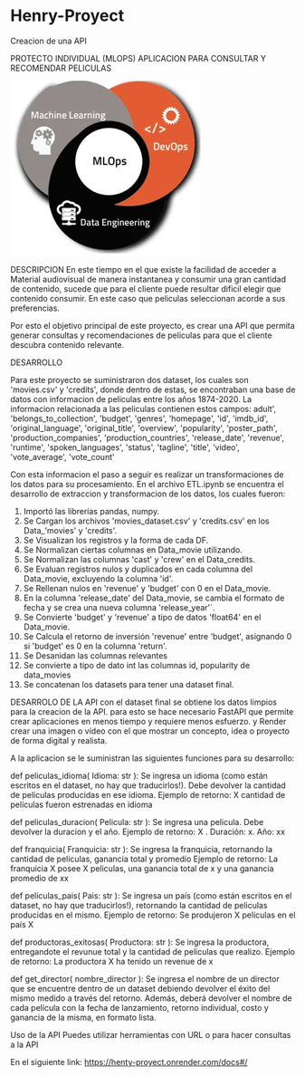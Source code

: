 # Henry-Proyect
Creacion de una API

PROTECTO INDIVIDUAL (MLOPS)
APLICACION PARA CONSULTAR Y RECOMENDAR PELICULAS

![Alt text](image.png)

DESCRIPCION
En este tiempo en el que existe la facilidad de acceder a
Material audiovisual de manera instantanea y consumir una gran cantidad de contenido,
sucede que para el cliente puede resultar dificil elegir que contenido consumir.
En este caso que peliculas seleccionan acorde a sus preferencias.

Por esto el objetivo principal de este proyecto, es crear una API que permita generar consultas y 
recomendaciones de peliculas para que el cliente descubra contenido relevante.


DESARROLLO

Para este proyecto se suministraron dos dataset, los cuales son 'movies.csv' y 'credits', donde dentro de estas, se encontraban una base de datos con informacion de peliculas entre los años  1874-2020.
La informacion relacionada a las peliculas contienen estos campos:
adult', 'belongs_to_collection', 'budget', 'genres', 'homepage', 'id',
       'imdb_id', 'original_language', 'original_title', 'overview',
       'popularity', 'poster_path', 'production_companies',
       'production_countries', 'release_date', 'revenue', 'runtime',
       'spoken_languages', 'status', 'tagline', 'title', 'video',
       'vote_average', 'vote_count'

Con esta informacion el paso a seguir es realizar un transformaciones de los datos para su procesamiento.
En el archivo ETL.ipynb se encuentra el desarrollo de extraccion y transformacion de los datos, los cuales fueron:

1. Importó las librerías pandas, numpy.
2. Se Cargan los archivos 'movies_dataset.csv' y 'credits.csv' en los Data_'movies' y 'credits'.
3. Se Visualizan los registros y la forma de cada DF.
4. Se Normalizan ciertas columnas en Data_movie utilizando.
5. Se Normalizan las columnas 'cast' y 'crew' en el Data_credits.
6. Se Evaluan registros nulos y duplicados en cada columna del Data_movie, excluyendo la columna 'id'.
7. Se Rellenan nulos en 'revenue' y 'budget' con 0 en el Data_movie.
8. En la columna 'release_date' del Data_movie, se cambia el formato de fecha y se crea una nueva columna 'release_year'`.
9. Se Convierte 'budget' y 'revenue' a tipo de datos 'float64' en el Data_movie.
10. Se Calcula el retorno de inversión 'revenue' entre 'budget', asignando 0 si 'budget' es 0 en la columna 'return'.
11. Se Desanidan las columnas relevantes
12. Se convierte a tipo de dato int las columnas id, popularity de data_movies
13. Se concatenan los datasets para tener una dataset final.


DESARROLO DE LA API
con el dataset final se obtiene los datos limpios para la creacion de la API. para esto se hace necesario FastAPI que  permite crear aplicaciones en menos tiempo y requiere menos esfuerzo. y Render crear una imagen o vídeo con el que mostrar un concepto, idea o proyecto de forma digital y realista.

A la aplicacion se le suministran las siguientes funciones para su desarrollo:

def peliculas_idioma( Idioma: str ): Se ingresa un idioma (como están escritos en el dataset, no hay que traducirlos!). Debe devolver la cantidad de películas producidas en ese idioma.
                    Ejemplo de retorno: X cantidad de películas fueron estrenadas en idioma

def peliculas_duracion( Pelicula: str ): Se ingresa una pelicula. Debe devolver la duracion y el año.
                    Ejemplo de retorno: X . Duración: x. Año: xx

def franquicia( Franquicia: str ): Se ingresa la franquicia, retornando la cantidad de peliculas, ganancia total y promedio
                    Ejemplo de retorno: La franquicia X posee X peliculas, una ganancia total de x y una ganancia promedio de xx

def peliculas_pais( Pais: str ): Se ingresa un país (como están escritos en el dataset, no hay que traducirlos!), retornando la cantidad de peliculas producidas en el mismo.
                    Ejemplo de retorno: Se produjeron X películas en el país X

def productoras_exitosas( Productora: str ): Se ingresa la productora, entregandote el revunue total y la cantidad de peliculas que realizo.
                    Ejemplo de retorno: La productora X ha tenido un revenue de x

def get_director( nombre_director ): Se ingresa el nombre de un director que se encuentre dentro de un dataset debiendo devolver el éxito del mismo medido a través del retorno. Además, deberá devolver el nombre de cada película con la fecha de lanzamiento, retorno individual, costo y ganancia de la misma, en formato lista.

Uso de la API
Puedes utilizar herramientas con URL o para hacer consultas a la API

En el siguiente link: https://henty-proyect.onrender.com/docs#/

